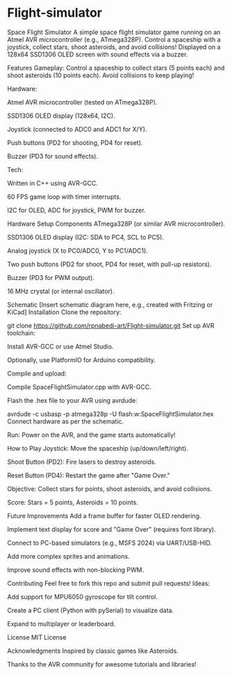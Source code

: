 # Flight-simulator

Space Flight Simulator
A simple space flight simulator game running on an Atmel AVR microcontroller (e.g., ATmega328P). Control a spaceship with a joystick, collect stars, shoot asteroids, and avoid collisions! Displayed on a 128x64 SSD1306 OLED screen with sound effects via a buzzer.



Features
Gameplay: Control a spaceship to collect stars (5 points each) and shoot asteroids (10 points each). Avoid collisions to keep playing!

Hardware:

Atmel AVR microcontroller (tested on ATmega328P).

SSD1306 OLED display (128x64, I2C).

Joystick (connected to ADC0 and ADC1 for X/Y).

Push buttons (PD2 for shooting, PD4 for reset).

Buzzer (PD3 for sound effects).

Tech:

Written in C++ using AVR-GCC.

60 FPS game loop with timer interrupts.

I2C for OLED, ADC for joystick, PWM for buzzer.

Hardware Setup
Components
ATmega328P (or similar AVR microcontroller).

SSD1306 OLED display (I2C: SDA to PC4, SCL to PC5).

Analog joystick (X to PC0/ADC0, Y to PC1/ADC1).

Two push buttons (PD2 for shoot, PD4 for reset, with pull-up resistors).

Buzzer (PD3 for PWM output).

16 MHz crystal (or internal oscillator).

Schematic
[Insert schematic diagram here, e.g., created with Fritzing or KiCad]
Installation
Clone the repository:

git clone https://github.com/rpnabedi-art/Flight-simulator.git
Set up AVR toolchain:

Install AVR-GCC or use Atmel Studio.

Optionally, use PlatformIO for Arduino compatibility.

Compile and upload:

Compile SpaceFlightSimulator.cpp with AVR-GCC.

Flash the .hex file to your AVR using avrdude:

avrdude -c usbasp -p atmega328p -U flash:w:SpaceFlightSimulator.hex
Connect hardware as per the schematic.

Run: Power on the AVR, and the game starts automatically!

How to Play
Joystick: Move the spaceship (up/down/left/right).

Shoot Button (PD2): Fire lasers to destroy asteroids.

Reset Button (PD4): Restart the game after "Game Over."

Objective: Collect stars for points, shoot asteroids, and avoid collisions.

Score: Stars = 5 points, Asteroids = 10 points.

Future Improvements
Add a frame buffer for faster OLED rendering.

Implement text display for score and "Game Over" (requires font library).

Connect to PC-based simulators (e.g., MSFS 2024) via UART/USB-HID.

Add more complex sprites and animations.

Improve sound effects with non-blocking PWM.

Contributing
Feel free to fork this repo and submit pull requests! Ideas:

Add support for MPU6050 gyroscope for tilt control.

Create a PC client (Python with pySerial) to visualize data.

Expand to multiplayer or leaderboard.

License
MIT License

Acknowledgments
Inspired by classic games like Asteroids.

Thanks to the AVR community for awesome tutorials and libraries!

